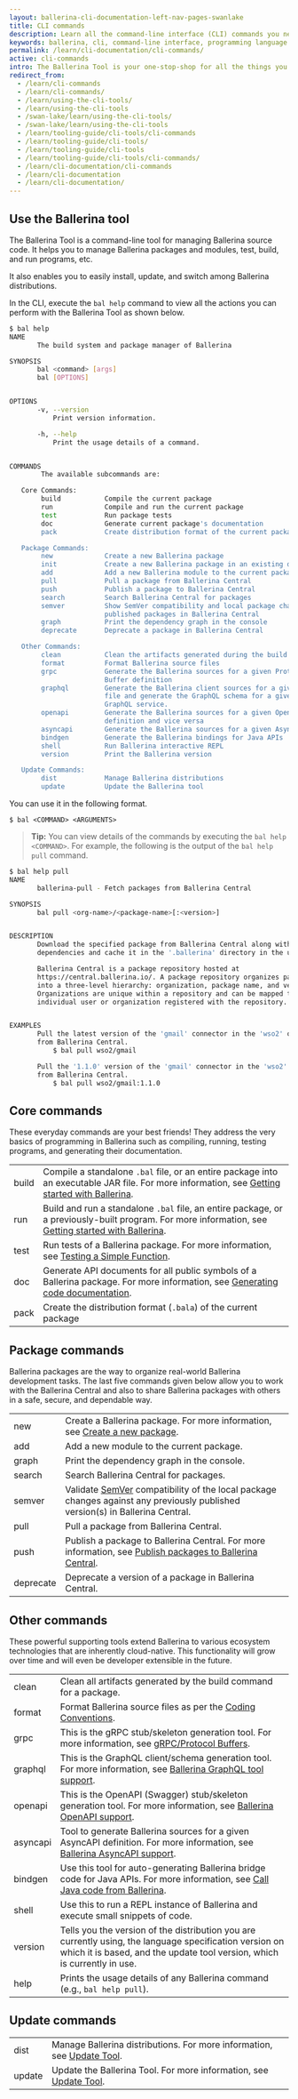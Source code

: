 ```yaml
---
layout: ballerina-cli-documentation-left-nav-pages-swanlake
title: CLI commands
description: Learn all the command-line interface (CLI) commands you need to get started, build, test and run programs, work with Ballerina Central, and manage packages.
keywords: ballerina, cli, command-line interface, programming language
permalink: /learn/cli-documentation/cli-commands/
active: cli-commands
intro: The Ballerina Tool is your one-stop-shop for all the things you do in Ballerina. 
redirect_from:
  - /learn/cli-commands
  - /learn/cli-commands/
  - /learn/using-the-cli-tools/
  - /learn/using-the-cli-tools
  - /swan-lake/learn/using-the-cli-tools/
  - /swan-lake/learn/using-the-cli-tools
  - /learn/tooling-guide/cli-tools/cli-commands
  - /learn/tooling-guide/cli-tools/
  - /learn/tooling-guide/cli-tools
  - /learn/tooling-guide/cli-tools/cli-commands/
  - /learn/cli-documentation/cli-commands
  - /learn/cli-documentation
  - /learn/cli-documentation/
---
```


## Use the Ballerina tool

The Ballerina Tool is a command-line tool for managing Ballerina source code. It helps you to manage Ballerina packages and modules, test, build, and run programs, etc.

It also enables you to easily install, update, and switch among Ballerina distributions. 

In the CLI, execute the `bal help` command to view all the actions you can perform with the Ballerina Tool as shown below.

```sh
$ bal help
NAME
       The build system and package manager of Ballerina

SYNOPSIS
       bal <command> [args]
       bal [OPTIONS]


OPTIONS
       -v, --version
           Print version information.

       -h, --help
           Print the usage details of a command.


COMMANDS
        The available subcommands are:

   Core Commands:
        build           Compile the current package
        run             Compile and run the current package
        test            Run package tests
        doc             Generate current package's documentation
        pack            Create distribution format of the current package

   Package Commands:
        new             Create a new Ballerina package
        init            Create a new Ballerina package in an existing directory
        add             Add a new Ballerina module to the current package
        pull            Pull a package from Ballerina Central
        push            Publish a package to Ballerina Central
        search          Search Ballerina Central for packages
        semver          Show SemVer compatibility and local package changes against
                        published packages in Ballerina Central
        graph           Print the dependency graph in the console
        deprecate       Deprecate a package in Ballerina Central

   Other Commands:
        clean           Clean the artifacts generated during the build
        format          Format Ballerina source files
        grpc            Generate the Ballerina sources for a given Protocol
                        Buffer definition
        graphql         Generate the Ballerina client sources for a given GraphQL config
                        file and generate the GraphQL schema for a given Ballerina
                        GraphQL service.
        openapi         Generate the Ballerina sources for a given OpenAPI
                        definition and vice versa
        asyncapi        Generate the Ballerina sources for a given AsyncAPI definition
        bindgen         Generate the Ballerina bindings for Java APIs
        shell           Run Ballerina interactive REPL
        version         Print the Ballerina version

   Update Commands:
        dist            Manage Ballerina distributions
        update          Update the Ballerina tool

```

You can use it in the following format.

```
$ bal <COMMAND> <ARGUMENTS>
```

> **Tip:** You can view details of the commands by executing the `bal help <COMMAND>`. For example, the following is the output of the `bal help pull` command.

```sh
$ bal help pull
NAME
       ballerina-pull - Fetch packages from Ballerina Central

SYNOPSIS
       bal pull <org-name>/<package-name>[:<version>]


DESCRIPTION
       Download the specified package from Ballerina Central along with its
       dependencies and cache it in the '.ballerina' directory in the user home.

       Ballerina Central is a package repository hosted at
       https://central.ballerina.io/. A package repository organizes packages
       into a three-level hierarchy: organization, package name, and version.
       Organizations are unique within a repository and can be mapped to an
       individual user or organization registered with the repository.


EXAMPLES
       Pull the latest version of the 'gmail' connector in the 'wso2' organization
       from Ballerina Central.
           $ bal pull wso2/gmail

       Pull the '1.1.0' version of the 'gmail' connector in the 'wso2' organization
       from Ballerina Central.
           $ bal pull wso2/gmail:1.1.0
```

## Core commands

These everyday commands are your best friends! They address the very basics of programming in Ballerina such as compiling, running, testing programs, and generating their documentation.

<table class="cComandTable">
<tr>
<td class="cCommand">build</td>
<td class="cDescription">Compile a standalone <code>.bal</code> file, or an entire package into an executable JAR file. For more information, see <a href="/learn/get-started-with-ballerina/">Getting started with Ballerina</a>.
</td>
</tr>
<tr>
<td class="cCommand">run</td>
<td class="cDescription">Build and run a standalone <code>.bal</code> file, an entire package, or a previously-built program. For more information, see <a href="/learn/get-started-with-ballerina/">Getting started with Ballerina</a>.
</td>
</tr>
<tr>
<td class="cCommand">test</td>
<td class="cDescription">Run tests of a Ballerina package. For more information, see <a href="/learn/test-ballerina-code/test-a-simple-function/">Testing a Simple Function</a>.
</td>
</tr>
<tr>
<td class="cCommand">doc</td>
<td class="cDescription">Generate API documents for all public symbols of a Ballerina package. For more information, see <a href="/learn/generate-code-documentation">Generating code documentation</a>.
</td>
</tr>
<tr>
<td class="cCommand">pack</td>
<td class="cDescription">Create the distribution format (<code>.bala</code>) of the current package
</td>
</tr>
</table>

## Package commands

Ballerina packages are the way to organize real-world Ballerina development tasks. The last five commands given below allow you to work with the Ballerina Central and also to share Ballerina packages with others in a safe, secure, and dependable way.

<table class="cComandTable">
<tr>
<td class="cCommand">new</td>
<td class="cDescription">Create a Ballerina package. For more information, see <a href="/learn/get-started-with-ballerina/#create-a-new-package">Create a new package</a>.
</td>
</tr>
<tr>
<td class="cCommand">add</td>
<td class="cDescription">Add a new module to the current package.
</td>
</tr>
<tr>
<td class="cCommand">graph</td>
<td class="cDescription">Print the dependency graph in the console.
</td>
</tr>
<tr>
<td class="cCommand">search</td>
<td class="cDescription">Search Ballerina Central for packages.
</td>
</tr>
<tr>
<td class="cCommand">semver</td>
<td class="cDescription">Validate <a href="https://semver.org/">SemVer</a> compatibility of the local package changes against any previously published version(s) in Ballerina Central.
</td>
</tr>
<tr>
<td class="cCommand">pull</td>
<td class="cDescription">Pull a package from Ballerina Central.
</td>
</tr>
<tr>
<td class="cCommand">push</td>
<td class="cDescription">Publish a package to Ballerina Central. For more information, see <a href="/learn/publish-packages-to-ballerina-central">Publish packages to Ballerina Central</a>.
</td>
</tr>
<tr>
<td class="cCommand">deprecate</td>
<td class="cDescription">Deprecate a version of a package in Ballerina Central.
</td>
</tr>
</table>

## Other commands

These powerful supporting tools extend Ballerina to various ecosystem technologies that are inherently cloud-native. This functionality will grow over time and will even be developer extensible in the future.

<table class="cComandTable">
<tr>
<td class="cCommand">clean</td>
<td class="cDescription">Clean all artifacts generated by the build command for a package.
</td>
</tr>
<tr>
<td class="cCommand">format</td>
<td class="cDescription">Format Ballerina source files as per the <a href="/learn/style-guide/coding-conventions/">Coding Conventions</a>.</td>
</tr>
<tr>
<td class="cCommand">grpc</td>
<td class="cDescription">This is the gRPC stub/skeleton generation tool. For more information, see <a href="/learn/cli-documentation/grpc">gRPC/Protocol Buffers</a>.</td>
</tr>
<tr>
<td class="cCommand">graphql</td>
<td class="cDescription">This is the GraphQL client/schema generation tool. For more information, see <a href="/learn/graphql-tool/">Ballerina GraphQL tool support</a>.</td>
</tr>
<tr>
<td class="cCommand">openapi</td>
<td class="cDescription">This is the OpenAPI (Swagger) stub/skeleton generation tool. For more information, see <a href="/learn/openapi-tool">Ballerina OpenAPI support</a>.</td>
</tr>
<tr>
<td class="cCommand">asyncapi</td>
<td class="cDescription">Tool to generate Ballerina sources for a given AsyncAPI definition. For more information, see <a href="/learn/asyncapi-tool">Ballerina AsyncAPI support</a>.</td>
</tr>
<tr>
<td class="cCommand">bindgen</td>
<td class="cDescription">Use this tool for auto-generating Ballerina bridge code for Java APIs. For more information, see <a href="/learn/call-java-code-from-ballerina">Call Java code from Ballerina</a>.</td>
</tr>
<tr>
<td class="cCommand">shell</td>
<td class="cDescription"> Use this to run a REPL instance of Ballerina and execute small snippets of code.</td>
</tr>
<tr>
<td class="cCommand">version</td>
<td class="cDescription">Tells you the version of the distribution you are currently using, the language specification version on which it is based, and the update tool version, which is currently in use.</td>
</tr>
<tr>
<td class="cCommand">help</td>
<td class="cDescription">Prints the usage details of any Ballerina command (e.g., <code>bal help pull</code>).
</td>
</tr>
</table>

## Update commands

<table class="cComandTable">
<tr>
<td class="cCommand">dist</td>
<td class="cDescription">Manage Ballerina distributions. For more information, see <a href="/learn/cli-documentation/update-tool/">Update Tool</a>.
</td>
</tr>
<tr>
<td class="cCommand">update</td>
<td class="cDescription">Update the Ballerina Tool. For more information, see <a href="/learn/cli-documentation/update-tool/">Update Tool</a>.
</td>
</tr>
</table>

<style> #tree-expand-all, #tree-collapse-all, .cTocElements {display:none;} .cGitButtonContainer {padding-left: 40px;} </style>
